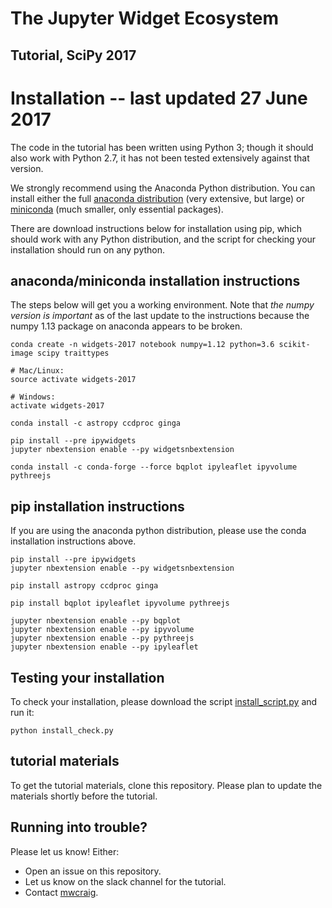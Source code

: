 # The Jupyter Widget Ecosystem

## Tutorial, SciPy 2017

# Installation -- last updated 27 June 2017

The code in the tutorial has been written using Python 3; though it should also work with Python 2.7, it has not been tested extensively against that version.

We strongly recommend using the Anaconda Python distribution. You can install either the full [anaconda distribution](https://www.continuum.io/downloads) (very extensive, but large) or [miniconda](https://conda.io/miniconda.html) (much smaller, only essential packages).

There are download instructions below for installation using pip, which should work with any Python distribution, and the script for checking your installation should run on any python.

## anaconda/miniconda installation instructions

The steps below will get you a working environment. Note that *the numpy version is important* as of the last update to the instructions because the numpy 1.13 package on anaconda appears to be broken.

```
conda create -n widgets-2017 notebook numpy=1.12 python=3.6 scikit-image scipy traittypes

# Mac/Linux:
source activate widgets-2017

# Windows:
activate widgets-2017

conda install -c astropy ccdproc ginga

pip install --pre ipywidgets
jupyter nbextension enable --py widgetsnbextension

conda install -c conda-forge --force bqplot ipyleaflet ipyvolume pythreejs
```

## pip installation instructions

If you are using the anaconda python distribution, please use the conda installation instructions above.

```
pip install --pre ipywidgets
jupyter nbextension enable --py widgetsnbextension

pip install astropy ccdproc ginga

pip install bqplot ipyleaflet ipyvolume pythreejs

jupyter nbextension enable --py bqplot
jupyter nbextension enable --py ipyvolume
jupyter nbextension enable --py pythreejs
jupyter nbextension enable --py ipyleaflet
```

## Testing your installation

To check your installation, please download the script [install_script.py](https://raw.githubusercontent.com/mwcraig/scipy2017-jupyter-widgets-tutorial/master/install_check.py) and run it:

```
python install_check.py
```

## tutorial materials

To get the tutorial materials, clone this repository. Please plan to update the materials shortly before the tutorial.

## Running into trouble?

Please let us know! Either:

+ Open an issue on this repository.
+ Let us know on the slack channel for the tutorial.
+ Contact [mwcraig](https://github.com/mwcraig).


